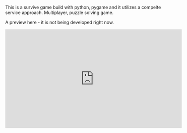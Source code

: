 This is a survive game build with python, pygame and it utilizes a compelte service approach.
Multiplayer, puzzle solving game. 

A preview here - it is not being developed right now.

<iframe width="560" height="315" src="https://www.youtube.com/embed/bGNmhyfowCo?list=PLhsG4dQgzlKuQY_4yjF6f7wlHVu7_hOV2" frameborder="0" allowfullscreen></iframe>
